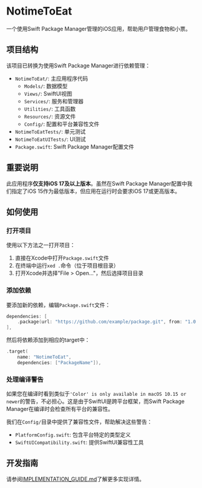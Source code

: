 # NotimeToEat

一个使用Swift Package Manager管理的iOS应用，帮助用户管理食物和小票。

## 项目结构

该项目已转换为使用Swift Package Manager进行依赖管理：

- `NotimeToEat/`: 主应用程序代码
  - `Models/`: 数据模型
  - `Views/`: SwiftUI视图
  - `Services/`: 服务和管理器
  - `Utilities/`: 工具函数
  - `Resources/`: 资源文件
  - `Config/`: 配置和平台兼容性文件
- `NotimeToEatTests/`: 单元测试
- `NotimeToEatUITests/`: UI测试
- `Package.swift`: Swift Package Manager配置文件

## 重要说明

此应用程序**仅支持iOS 17及以上版本**。虽然在Swift Package Manager配置中我们指定了iOS 15作为最低版本，但应用在运行时会要求iOS 17或更高版本。

## 如何使用

### 打开项目

使用以下方法之一打开项目：

1. 直接在Xcode中打开`Package.swift`文件
2. 在终端中运行`xed .`命令（位于项目根目录）
3. 打开Xcode并选择"File > Open..."，然后选择项目目录

### 添加依赖

要添加新的依赖，编辑`Package.swift`文件：

```swift
dependencies: [
    .package(url: "https://github.com/example/package.git", from: "1.0.0"),
],
```

然后将依赖添加到相应的target中：

```swift
.target(
    name: "NotimeToEat",
    dependencies: ["PackageName"]),
```

### 处理编译警告

如果您在编译时看到类似于`'Color' is only available in macOS 10.15 or newer`的警告，不必担心。这是由于SwiftUI是跨平台框架，而Swift Package Manager在编译时会检查所有平台的兼容性。

我们在`Config/`目录中提供了兼容性文件，帮助解决这些警告：

- `PlatformConfig.swift`: 包含平台特定的类型定义
- `SwiftUICompatibility.swift`: 提供SwiftUI兼容性工具

## 开发指南

请参阅[IMPLEMENTATION_GUIDE.md](IMPLEMENTATION_GUIDE.md)了解更多实现详情。 